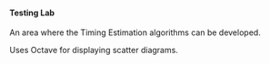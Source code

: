 #### Testing Lab
An area where the Timing Estimation algorithms can be developed.

Uses Octave for displaying scatter diagrams.

